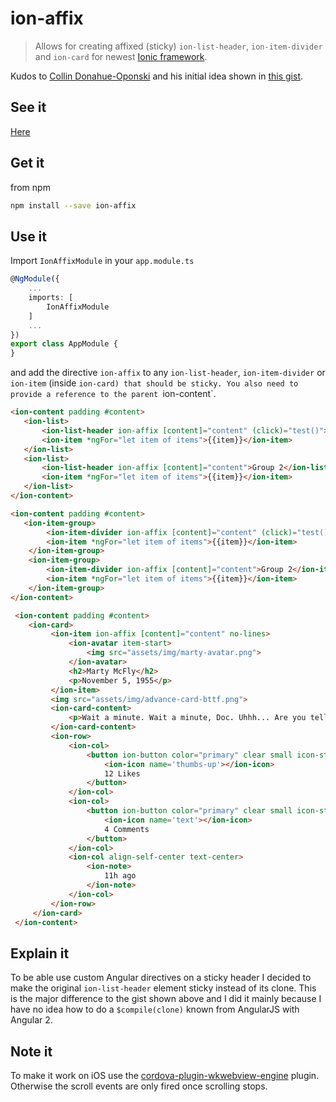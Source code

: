 # ion-affix

> Allows for creating affixed (sticky) `ion-list-header`, `ion-item-divider` and `ion-card` for newest [Ionic framework][1].

Kudos to [Collin Donahue-Oponski][2] and his initial idea shown in [this gist][3].

[1]: https://ionicframework.com/
[2]: https://github.com/colllin
[3]: https://gist.github.com/colllin/1a0c3a91cc641d8e578f

## See it

[Here][4]

[4]: https://jonaszuberbuehler.github.io/ion-affix/demo/www/demo.html

## Get it

from npm

```bash
npm install --save ion-affix
```
## Use it

Import `IonAffixModule` in your `app.module.ts`

```typescript
@NgModule({
    ...
    imports: [
        IonAffixModule
    ]
    ...
})
export class AppModule {
}
```

and add the directive `ion-affix` to any `ion-list-header`, `ion-item-divider` or `ion-item` (inside `ion-card) that should be sticky. You also need to provide a reference to the parent `ion-content`.

 ```html
 <ion-content padding #content>
    <ion-list>
        <ion-list-header ion-affix [content]="content" (click)="test()">Group 1</ion-list-header>
        <ion-item *ngFor="let item of items">{{item}}</ion-item>
    </ion-list>
    <ion-list>
        <ion-list-header ion-affix [content]="content">Group 2</ion-list-header>
        <ion-item *ngFor="let item of items">{{item}}</ion-item>
    </ion-list>
 </ion-content>
 ```
 
 ```html
 <ion-content padding #content>
    <ion-item-group>
         <ion-item-divider ion-affix [content]="content" (click)="test()">Group 1 (click me!)</ion-item-divider>
         <ion-item *ngFor="let item of items">{{item}}</ion-item>
     </ion-item-group>
     <ion-item-group>
         <ion-item-divider ion-affix [content]="content">Group 2</ion-item-divider>
         <ion-item *ngFor="let item of items">{{item}}</ion-item>
     </ion-item-group>
 </ion-content>
 ```
 
```html
 <ion-content padding #content>
    <ion-card>
         <ion-item ion-affix [content]="content" no-lines>
             <ion-avatar item-start>
                 <img src="assets/img/marty-avatar.png">
             </ion-avatar>
             <h2>Marty McFly</h2>
             <p>November 5, 1955</p>
         </ion-item>
         <img src="assets/img/advance-card-bttf.png">
         <ion-card-content>
             <p>Wait a minute. Wait a minute, Doc. Uhhh... Are you telling me that you built a time machine... out of a DeLorean?! Whoa. This is heavy.</p>
         </ion-card-content>
         <ion-row>
             <ion-col>
                 <button ion-button color="primary" clear small icon-start>
                     <ion-icon name='thumbs-up'></ion-icon>
                     12 Likes
                 </button>
             </ion-col>
             <ion-col>
                 <button ion-button color="primary" clear small icon-start>
                     <ion-icon name='text'></ion-icon>
                     4 Comments
                 </button>
             </ion-col>
             <ion-col align-self-center text-center>
                 <ion-note>
                     11h ago
                 </ion-note>
             </ion-col>
         </ion-row>
     </ion-card>
 </ion-content>
```

## Explain it

To be able use custom Angular directives on a sticky header I decided to make the original `ion-list-header` element sticky instead of its clone. This is the major difference to the gist shown above and I did it mainly because I have no idea how to do a `$compile(clone)` known from AngularJS with Angular 2. 

## Note it

To make it work on iOS use the [cordova-plugin-wkwebview-engine][5] plugin. Otherwise the scroll events are only fired once scrolling stops.

[5]: https://github.com/ionic-team/cordova-plugin-wkwebview-engine
